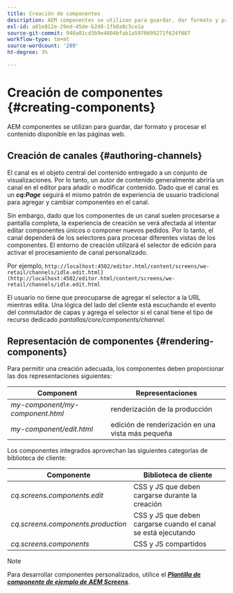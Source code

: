 ```yaml
---
title: Creación de componentes
description: AEM componentes se utilizan para guardar, dar formato y procesar el contenido disponible en las páginas web. Siga esta página para obtener más información sobre la creación de canales y la renderización de componentes.
exl-id: a81e812e-29ed-45de-b2d0-1fb0a8c5ce1a
source-git-commit: 940a01cd3b9e4804bfab1a5970699271f624f087
workflow-type: tm+mt
source-wordcount: '289'
ht-degree: 3%

---
```


# Creación de componentes {#creating-components}

AEM componentes se utilizan para guardar, dar formato y procesar el contenido disponible en las páginas web.

## Creación de canales {#authoring-channels}

El canal es el objeto central del contenido entregado a un conjunto de visualizaciones. Por lo tanto, un autor de contenido generalmente abriría un canal en el editor para añadir o modificar contenido. Dado que el canal es un ***cq:Page*** seguirá el mismo patrón de experiencia de usuario tradicional para agregar y cambiar componentes en el canal.

Sin embargo, dado que los componentes de un canal suelen procesarse a pantalla completa, la experiencia de creación se verá afectada al intentar editar componentes únicos o componer nuevos pedidos. Por lo tanto, el canal dependerá de los selectores para procesar diferentes vistas de los componentes. El entorno de creación utilizará el selector de edición para activar el procesamiento de canal personalizado.

Por ejemplo, `http://localhost:4502/editor.html/content/screens/we-retail/channels/idle.edit.html](http://localhost:4502/editor.html/content/screens/we-retail/channels/idle.edit.html`

El usuario no tiene que preocuparse de agregar el selector a la URL mientras edita. Una lógica del lado del cliente está escuchando el evento del conmutador de capas y agrega el selector si el canal tiene el tipo de recurso dedicado *pantallas/core/components/channel.*

## Representación de componentes {#rendering-components}

Para permitir una creación adecuada, los componentes deben proporcionar las dos representaciones siguientes:

| **Component** | **Representaciones** |
|---|---|
| *my-component/my-component.html* | renderización de la producción |
| *my-component/edit.html* | edición de renderización en una vista más pequeña |

Los componentes integrados aprovechan las siguientes categorías de biblioteca de cliente:

| **Componente** | **Biblioteca de cliente** |
|---|---|
| *cq.screens.components.edit* | CSS y JS que deben cargarse durante la creación |
| *cq.screens.components.production* | CSS y JS que deben cargarse cuando el canal se está ejecutando |
| *cq.screens.components* | CSS y JS compartidos |

>[!NOTE]
>
>Para desarrollar componentes personalizados, utilice el ***[Plantilla de componente de ejemplo de AEM Screens](https://github.com/Adobe-Marketing-Cloud/aem-screens-component-template)***.
